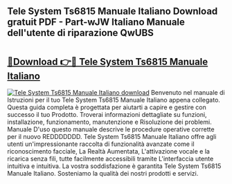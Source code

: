 ## Tele System Ts6815 Manuale Italiano Download gratuit PDF - Part-wJW Italiano Manuale dell'utente di riparazione QwUBS

# <h2><a href="http://dffijt.blite.top/?on=Tele+System+Ts6815+Manuale+Italiano">🔗Download 👉🔴 Tele System Ts6815 Manuale Italiano</a></h2>

[![Tele System Ts6815 Manuale Italiano download](https://i.imgur.com/lujVjoI.png)](http://dffijt.blite.top/?on=Tele+System+Ts6815+Manuale+Italiano)
Benvenuto nel manuale di Istruzioni per il tuo Tele System Ts6815 Manuale Italiano appena collegato. Questa guida completa è progettata per aiutarti a capire e gestire con successo il tuo Prodotto. Troverai informazioni dettagliate su funzioni, installazione, funzionamento, manutenzione e Risoluzione dei problemi. Manuale D'uso questo manuale descrive le procedure operative corrette per il nuovo REDDDDDDD. Tele System Ts6815 Manuale Italiano offre agli utenti un'impressionante raccolta di funzionalità avanzate come il riconoscimento facciale, La Realtà Aumentata, L'attivazione vocale e la ricarica senza fili, tutte facilmente accessibili tramite L'interfaccia utente intuitiva e intuitiva. La vostra soddisfazione è garantita Tele System Ts6815 Manuale Italiano. Sosteniamo la qualità dei nostri prodotti e servizi.

